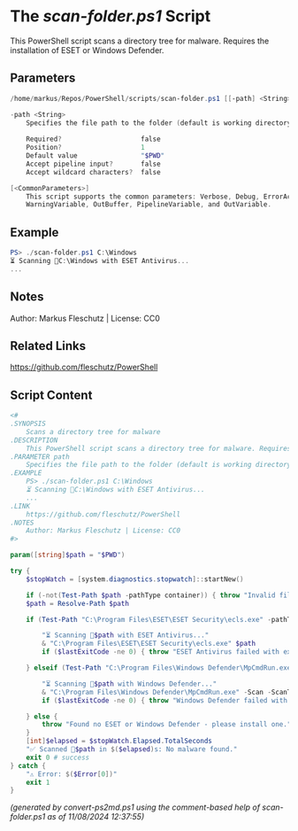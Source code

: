 The *scan-folder.ps1* Script
===========================

This PowerShell script scans a directory tree for malware. Requires the installation of ESET or Windows Defender.

Parameters
----------
```powershell
/home/markus/Repos/PowerShell/scripts/scan-folder.ps1 [[-path] <String>] [<CommonParameters>]

-path <String>
    Specifies the file path to the folder (default is working directory).
    
    Required?                    false
    Position?                    1
    Default value                "$PWD"
    Accept pipeline input?       false
    Accept wildcard characters?  false

[<CommonParameters>]
    This script supports the common parameters: Verbose, Debug, ErrorAction, ErrorVariable, WarningAction, 
    WarningVariable, OutBuffer, PipelineVariable, and OutVariable.
```

Example
-------
```powershell
PS> ./scan-folder.ps1 C:\Windows
⏳ Scanning 📂C:\Windows with ESET Antivirus...
...

```

Notes
-----
Author: Markus Fleschutz | License: CC0

Related Links
-------------
https://github.com/fleschutz/PowerShell

Script Content
--------------
```powershell
<#
.SYNOPSIS
	Scans a directory tree for malware
.DESCRIPTION
	This PowerShell script scans a directory tree for malware. Requires the installation of ESET or Windows Defender.
.PARAMETER path
	Specifies the file path to the folder (default is working directory).
.EXAMPLE
	PS> ./scan-folder.ps1 C:\Windows
	⏳ Scanning 📂C:\Windows with ESET Antivirus...
	...
.LINK
	https://github.com/fleschutz/PowerShell
.NOTES
	Author: Markus Fleschutz | License: CC0
#>

param([string]$path = "$PWD")

try {
	$stopWatch = [system.diagnostics.stopwatch]::startNew()

	if (-not(Test-Path $path -pathType container)) { throw "Invalid file path: $path" }
	$path = Resolve-Path $path

	if (Test-Path "C:\Program Files\ESET\ESET Security\ecls.exe" -pathType leaf) {

		"⏳ Scanning 📂$path with ESET Antivirus..."
		& "C:\Program Files\ESET\ESET Security\ecls.exe" $path
		if ($lastExitCode -ne 0) { throw "ESET Antivirus failed with exit code $lastExitCode - POTENTIAL DANGER!!!" }

	} elseif (Test-Path "C:\Program Files\Windows Defender\MpCmdRun.exe" -pathType leaf) {

		"⏳ Scanning 📂$path with Windows Defender..."
		& "C:\Program Files\Windows Defender\MpCmdRun.exe" -Scan -ScanType 2 -File $path
		if ($lastExitCode -ne 0) { throw "Windows Defender failed with exit code $lastExitCode - POTENTIAL DANGER !!!" }

	} else {
		throw "Found no ESET or Windows Defender - please install one."
	}
	[int]$elapsed = $stopWatch.Elapsed.TotalSeconds
	"✅ Scanned 📂$path in $($elapsed)s: No malware found."
	exit 0 # success
} catch {
	"⚠️ Error: $($Error[0])"
	exit 1
}
```

*(generated by convert-ps2md.ps1 using the comment-based help of scan-folder.ps1 as of 11/08/2024 12:37:55)*
